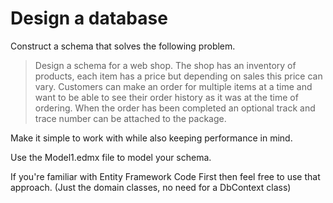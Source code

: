 ﻿# Design a database

Construct a schema that solves the following problem.

> Design a schema for a web shop. The shop has an inventory of products, each item has a price but depending on sales this price can vary.
> Customers can make an order for multiple items at a time and want to be able to see their order history as it was at the time of ordering.
> When the order has been completed an optional track and trace number can be attached to the package.

Make it simple to work with while also keeping performance in mind.

Use the Model1.edmx file to model your schema.

If you're familiar with Entity Framework Code First then feel free to use that approach. (Just the domain classes, no need for a DbContext class)
